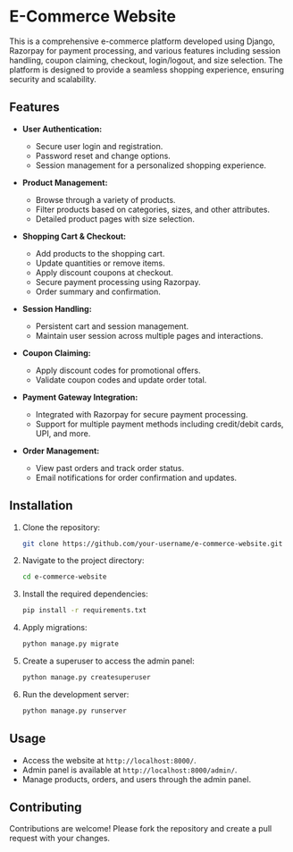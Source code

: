 
# E-Commerce Website

This is a comprehensive e-commerce platform developed using Django, Razorpay for payment processing, and various features including session handling, coupon claiming, checkout, login/logout, and size selection. The platform is designed to provide a seamless shopping experience, ensuring security and scalability.

## Features

- **User Authentication:**
  - Secure user login and registration.
  - Password reset and change options.
  - Session management for a personalized shopping experience.

- **Product Management:**
  - Browse through a variety of products.
  - Filter products based on categories, sizes, and other attributes.
  - Detailed product pages with size selection.

- **Shopping Cart & Checkout:**
  - Add products to the shopping cart.
  - Update quantities or remove items.
  - Apply discount coupons at checkout.
  - Secure payment processing using Razorpay.
  - Order summary and confirmation.

- **Session Handling:**
  - Persistent cart and session management.
  - Maintain user session across multiple pages and interactions.

- **Coupon Claiming:**
  - Apply discount codes for promotional offers.
  - Validate coupon codes and update order total.

- **Payment Gateway Integration:**
  - Integrated with Razorpay for secure payment processing.
  - Support for multiple payment methods including credit/debit cards, UPI, and more.

- **Order Management:**
  - View past orders and track order status.
  - Email notifications for order confirmation and updates.

## Installation

1. Clone the repository:
    ```bash
    git clone https://github.com/your-username/e-commerce-website.git
    ```
2. Navigate to the project directory:
    ```bash
    cd e-commerce-website
    ```
3. Install the required dependencies:
    ```bash
    pip install -r requirements.txt
    ```
4. Apply migrations:
    ```bash
    python manage.py migrate
    ```
5. Create a superuser to access the admin panel:
    ```bash
    python manage.py createsuperuser
    ```
6. Run the development server:
    ```bash
    python manage.py runserver
    ```

## Usage

- Access the website at `http://localhost:8000/`.
- Admin panel is available at `http://localhost:8000/admin/`.
- Manage products, orders, and users through the admin panel.

## Contributing

Contributions are welcome! Please fork the repository and create a pull request with your changes.
